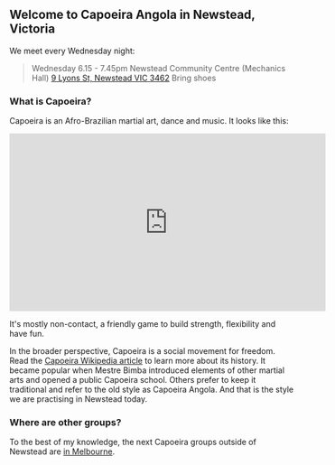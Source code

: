 ## Welcome to Capoeira Angola in Newstead, Victoria

We meet every Wednesday night:

> Wednesday 6.15 - 7.45pm
> Newstead Community Centre (Mechanics Hall)
> [9 Lyons St, Newstead VIC 3462](https://goo.gl/maps/gNHNJz7xdKCa7ZGw5)
> Bring shoes

### What is Capoeira?

Capoeira is an Afro-Brazilian martial art, dance and music. It looks like this:

<iframe width="560" height="315" src="https://www.youtube-nocookie.com/embed/CGcOW1TrlB4" frameborder="0" allow="accelerometer; autoplay; encrypted-media; gyroscope; picture-in-picture" allowfullscreen></iframe>

It's mostly non-contact, a friendly game to build strength, flexibility and
have fun.

In the broader perspective, Capoeira is a social movement for freedom. Read
the [Capoeira Wikipedia article](https://en.wikipedia.org/wiki/Capoeira) to
learn more about its history. It became popular when Mestre Bimba introduced
elements of other martial arts and opened a public Capoeira school. Others
prefer to keep it traditional and refer to the old style as Capoeira Angola.
And that is the style we are practising in Newstead today.

### Where are other groups?

To the best of my knowledge, the next Capoeira groups outside of Newstead are
[in Melbourne](https://capoeira-melbourne.github.io/).

